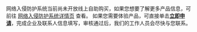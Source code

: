 网络入侵防护系统当前尚未开放线上自助购买，如果您想要了解更多产品信息，可前往 [网络入侵防护系统详情页](https://cloud.tencent.com/product/psg) 查看。 如果您需要体验产品，可直接单击[**立即申请**](https://cloud.tencent.com/apply/p/faqlux4nlef)，完成企业及联系人信息填写，审核通过后，我们的工作人员会尽快与您联系。
